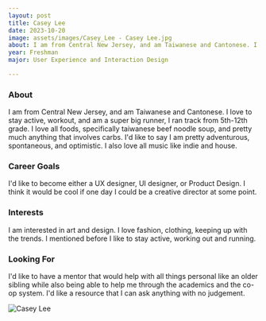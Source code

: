 ```yaml
---
layout: post
title: Casey Lee 
date: 2023-10-20
image: assets/images/Casey_Lee - Casey Lee.jpg
about: I am from Central New Jersey, and am Taiwanese and Cantonese. I love to stay active, workout, and am a super big runner, I ran track from 5th-12th grade. I love all foods, specifically taiwanese beef noodle soup, and pretty much anything that involves carbs. I'd like to say I am pretty adventurous, spontaneous, and optimistic. I also love all music like indie and house.
year: Freshman
major: User Experience and Interaction Design

---
```


### About

I am from Central New Jersey, and am Taiwanese and Cantonese. I love to stay active, workout, and am a super big runner, I ran track from 5th-12th grade. I love all foods, specifically taiwanese beef noodle soup, and pretty much anything that involves carbs. I'd like to say I am pretty adventurous, spontaneous, and optimistic. I also love all music like indie and house.

### Career Goals

I'd like to become either a UX designer, UI designer, or Product Design. I think it would be cool if one day I could be a creative director at some point. 

### Interests

I am interested in art and design. I love fashion, clothing, keeping up with the trends. I mentioned before I like to stay active, working out and running. 

### Looking For

I'd like to have a mentor that would help with all things personal like an older sibling while also being able to help me through the academics and the co-op system. I'd like a resource that I can ask anything with no judgement. 

<div class="text-center my-5">
    <img src="https://sase-drexel.github.io/mentorship-2023/assets/images/Casey_Lee - Casey Lee.jpg" alt="Casey Lee" class="rounded post-img" />
</div>
